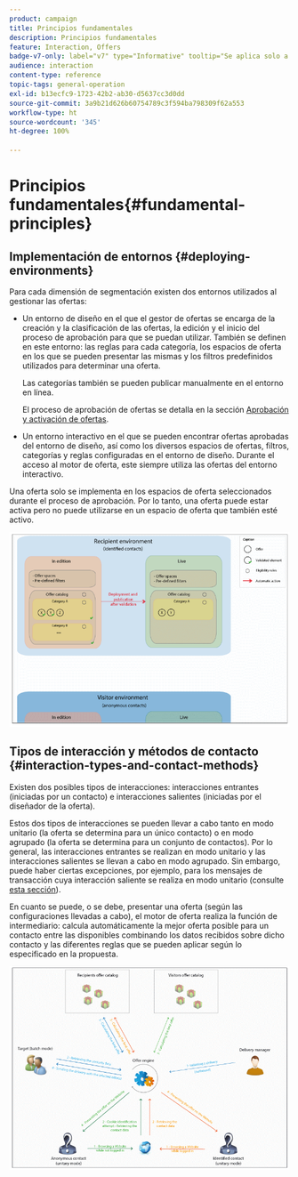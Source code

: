 ```yaml
---
product: campaign
title: Principios fundamentales
description: Principios fundamentales
feature: Interaction, Offers
badge-v7-only: label="v7" type="Informative" tooltip="Se aplica solo a Campaign Classic v7"
audience: interaction
content-type: reference
topic-tags: general-operation
exl-id: b13ecfc9-1723-42b2-ab30-d5637cc3d0dd
source-git-commit: 3a9b21d626b60754789c3f594ba798309f62a553
workflow-type: ht
source-wordcount: '345'
ht-degree: 100%

---
```


# Principios fundamentales{#fundamental-principles}



## Implementación de entornos {#deploying-environments}

Para cada dimensión de segmentación existen dos entornos utilizados al gestionar las ofertas:

* Un entorno de diseño en el que el gestor de ofertas se encarga de la creación y la clasificación de las ofertas, la edición y el inicio del proceso de aprobación para que se puedan utilizar. También se definen en este entorno: las reglas para cada categoría, los espacios de oferta en los que se pueden presentar las mismas y los filtros predefinidos utilizados para determinar una oferta.

  Las categorías también se pueden publicar manualmente en el entorno en línea.

  El proceso de aprobación de ofertas se detalla en la sección [Aprobación y activación de ofertas](../../interaction/using/approving-and-activating-an-offer.md).

* Un entorno interactivo en el que se pueden encontrar ofertas aprobadas del entorno de diseño, así como los diversos espacios de ofertas, filtros, categorías y reglas configuradas en el entorno de diseño. Durante el acceso al motor de oferta, este siempre utiliza las ofertas del entorno interactivo.

Una oferta solo se implementa en los espacios de oferta seleccionados durante el proceso de aprobación. Por lo tanto, una oferta puede estar activa pero no puede utilizarse en un espacio de oferta que también esté activo.

![](assets/architecture_interaction1.png)

## Tipos de interacción y métodos de contacto {#interaction-types-and-contact-methods}

Existen dos posibles tipos de interacciones: interacciones entrantes (iniciadas por un contacto) e interacciones salientes (iniciadas por el diseñador de la oferta).

Estos dos tipos de interacciones se pueden llevar a cabo tanto en modo unitario (la oferta se determina para un único contacto) o en modo agrupado (la oferta se determina para un conjunto de contactos). Por lo general, las interacciones entrantes se realizan en modo unitario y las interacciones salientes se llevan a cabo en modo agrupado. Sin embargo, puede haber ciertas excepciones, por ejemplo, para los mensajes de transacción cuya interacción saliente se realiza en modo unitario (consulte [esta sección](../../message-center/using/about-transactional-messaging.md)).

En cuanto se puede, o se debe, presentar una oferta (según las configuraciones llevadas a cabo), el motor de oferta realiza la función de intermediario: calcula automáticamente la mejor oferta posible para un contacto entre las disponibles combinando los datos recibidos sobre dicho contacto y las diferentes reglas que se pueden aplicar según lo especificado en la propuesta.

![](assets/architecture_interaction2.png)
